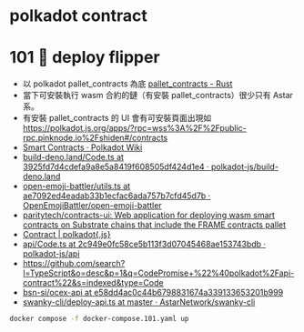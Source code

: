# polkadot contract

# 101 🌸 deploy flipper

- 以 polkadot pallet_contracts 為底 [pallet_contracts - Rust](https://paritytech.github.io/substrate/master/pallet_contracts/index.html)
- 當下可安裝執行 wasm 合約的鏈（有安裝 pallet_contracts）很少只有 Astar 系。
- 有安裝 pallet_contracts 的 UI 會有可安裝頁面出現如 https://polkadot.js.org/apps/?rpc=wss%3A%2F%2Fpublic-rpc.pinknode.io%2Fshiden#/contracts
- [Smart Contracts · Polkadot Wiki](https://wiki.polkadot.network/docs/build-smart-contracts)
- [build-deno.land/Code.ts at 3925fd7d4cdefa9a8e5a8419f608505df424d1e4 · polkadot-js/build-deno.land](https://github.com/polkadot-js/build-deno.land/blob/3925fd7d4cdefa9a8e5a8419f608505df424d1e4/api-contract/base/Code.ts)
- [open-emoji-battler/utils.ts at ae7092ed4eadab33b1ecfac6ada757b7cfd45d7b · OpenEmojiBattler/open-emoji-battler](https://github.com/OpenEmojiBattler/open-emoji-battler/blob/ae7092ed4eadab33b1ecfac6ada757b7cfd45d7b/contract/deploy/utils.ts)
- [paritytech/contracts-ui: Web application for deploying wasm smart contracts on Substrate chains that include the FRAME contracts pallet](https://github.com/paritytech/contracts-ui)
- [Contract | polkadot{.js}](https://polkadot.js.org/docs/api-contract/start/contract.read)
- [api/Code.ts at 2c949e0fc58ce5b113f3d07045468ae153743bdb · polkadot-js/api](https://github.com/polkadot-js/api/blob/2c949e0fc58ce5b113f3d07045468ae153743bdb/packages/api-contract/src/base/Code.ts)
- https://github.com/search?l=TypeScript&o=desc&p=1&q=CodePromise+%22%40polkadot%2Fapi-contract%22&s=indexed&type=Code
- [bsn-si/ocex-api at e58dd4ac0c44b6798831674a339133653201b999](https://github.com/bsn-si/ocex-api/tree/e58dd4ac0c44b6798831674a339133653201b999)
- [swanky-cli/deploy-api.ts at master · AstarNetwork/swanky-cli](https://github.com/AstarNetwork/swanky-cli/blob/master/packages/core/src/lib/deploy-api.ts)


```sh
docker compose -f docker-compose.101.yaml up
```